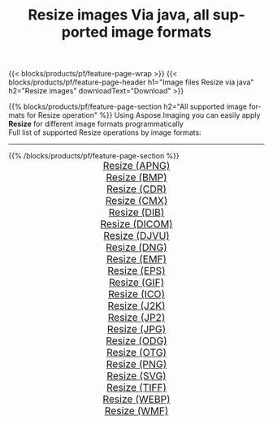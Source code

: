﻿---
title: Resize images Via java, all supported image formats 
weight: 3920
url: /java/resize 
lang: en
langdirlevel: 2
locales: zh-hans,ja,it,ru,de,es,fr,nl,id,lt,pl,pt,vi,tr,ko,zh-hant,ar,hi,th,sv,cs,uk,he
description: Using Aspose.Imaging you can easily Resize images Via java
---

{{< blocks/products/pf/feature-page-wrap >}}
{{< blocks/products/pf/feature-page-header h1="Image files Resize via java" h2="Resize images" downloadText="Download" >}}


{{% blocks/products/pf/feature-page-section  h2="All supported image formats for Resize operation" %}}
Using Aspose.Imaging you can easily apply **Resize** for different image formats programmatically
<br/>
Full list of supported Resize operations by image formats:
<hr/>
{{% /blocks/products/pf/feature-page-section %}}
<div class="container-fluid productfamilypage bg-gray">
    <div class="convertypes bg-gray agp-content section">
        <div class="container">
		<div class="row other-converters" style="gap: 10px;font-size: 19px;text-align:center;">
		    <div class='col-md-2 other-converter remove-lp remove-rp'><a href="/imaging/java/resize/apng" style="padding:15px;">Resize (APNG)</a></div><div class='col-md-2 other-converter remove-lp remove-rp'><a href="/imaging/java/resize/bmp" style="padding:15px;">Resize (BMP)</a></div><div class='col-md-2 other-converter remove-lp remove-rp'><a href="/imaging/java/resize/cdr" style="padding:15px;">Resize (CDR)</a></div><div class='col-md-2 other-converter remove-lp remove-rp'><a href="/imaging/java/resize/cmx" style="padding:15px;">Resize (CMX)</a></div><div class='col-md-2 other-converter remove-lp remove-rp'><a href="/imaging/java/resize/dib" style="padding:15px;">Resize (DIB)</a></div><div class='col-md-2 other-converter remove-lp remove-rp'><a href="/imaging/java/resize/dicom" style="padding:15px;">Resize (DICOM)</a></div><div class='col-md-2 other-converter remove-lp remove-rp'><a href="/imaging/java/resize/djvu" style="padding:15px;">Resize (DJVU)</a></div><div class='col-md-2 other-converter remove-lp remove-rp'><a href="/imaging/java/resize/dng" style="padding:15px;">Resize (DNG)</a></div><div class='col-md-2 other-converter remove-lp remove-rp'><a href="/imaging/java/resize/emf" style="padding:15px;">Resize (EMF)</a></div><div class='col-md-2 other-converter remove-lp remove-rp'><a href="/imaging/java/resize/eps" style="padding:15px;">Resize (EPS)</a></div><div class='col-md-2 other-converter remove-lp remove-rp'><a href="/imaging/java/resize/gif" style="padding:15px;">Resize (GIF)</a></div><div class='col-md-2 other-converter remove-lp remove-rp'><a href="/imaging/java/resize/ico" style="padding:15px;">Resize (ICO)</a></div><div class='col-md-2 other-converter remove-lp remove-rp'><a href="/imaging/java/resize/j2k" style="padding:15px;">Resize (J2K)</a></div><div class='col-md-2 other-converter remove-lp remove-rp'><a href="/imaging/java/resize/jp2" style="padding:15px;">Resize (JP2)</a></div><div class='col-md-2 other-converter remove-lp remove-rp'><a href="/imaging/java/resize/jpg" style="padding:15px;">Resize (JPG)</a></div><div class='col-md-2 other-converter remove-lp remove-rp'><a href="/imaging/java/resize/odg" style="padding:15px;">Resize (ODG)</a></div><div class='col-md-2 other-converter remove-lp remove-rp'><a href="/imaging/java/resize/otg" style="padding:15px;">Resize (OTG)</a></div><div class='col-md-2 other-converter remove-lp remove-rp'><a href="/imaging/java/resize/png" style="padding:15px;">Resize (PNG)</a></div><div class='col-md-2 other-converter remove-lp remove-rp'><a href="/imaging/java/resize/svg" style="padding:15px;">Resize (SVG)</a></div><div class='col-md-2 other-converter remove-lp remove-rp'><a href="/imaging/java/resize/tiff" style="padding:15px;">Resize (TIFF)</a></div><div class='col-md-2 other-converter remove-lp remove-rp'><a href="/imaging/java/resize/webp" style="padding:15px;">Resize (WEBP)</a></div><div class='col-md-2 other-converter remove-lp remove-rp'><a href="/imaging/java/resize/wmf" style="padding:15px;">Resize (WMF)</a></div>
                </div>
        </div>
    </div>
</div>
<br/>
